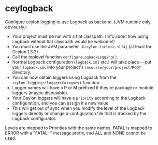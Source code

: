 # ceylogback
Configure ceylon.logging to use Logback as backend. (JVM runtime only, obviously.)

* Your project must be run with a flat classpath. (Info about how using Logback without flat classpath would be welcome!)
* You must use the JVM parameter `-Dceylon.include.slf4j` (at least for Ceylon 1.3.2).
* Call the toplevel function `configureLogbackLogging()`.
* Normal Logback configuration (`logback.xml` etc.) will take place---put your `logback.xml` into your project's
  `resource/your/project/ROOT` directory.
* You can now obtain loggers using Logback from the `ceylon.logging::logger(Category)` function.
* Logger names will have a P or M prefixed if they're package or module loggers (maybe disputable).
* Your Ceylon loggers will have a `priority` according to the Logback configuration, and you can assign it a new value.
* This will get out of sync when you modify the level of the Logback loggers directly or change a configuration file that is tracked by the Logback configurator.

Levels are mapped to Priorities with the same names, FATAL is mapped to ERROR with a "FATAL: " message prefix, and ALL and NONE cannot be used.
